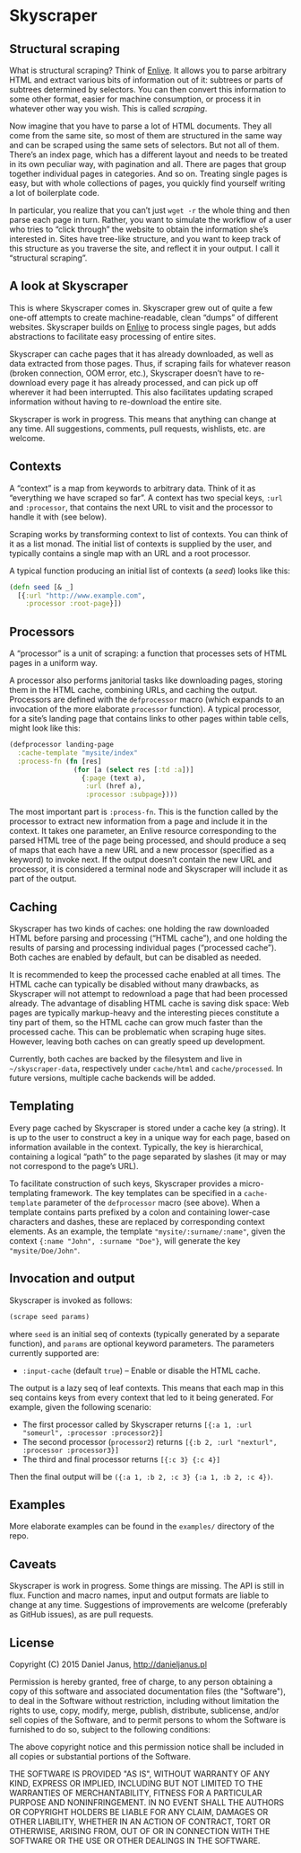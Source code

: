 # Skyscraper

## Structural scraping

What is structural scraping? Think of [Enlive]. It allows you to parse arbitrary HTML and extract various bits of information out of it: subtrees or parts of subtrees determined by selectors. You can then convert this information to some other format, easier for machine consumption, or process it in whatever other way you wish. This is called _scraping_.

Now imagine that you have to parse a lot of HTML documents. They all come from the same site, so most of them are structured in the same way and can be scraped using the same sets of selectors. But not all of them. There’s an index page, which has a different layout and needs to be treated in its own peculiar way, with pagination and all. There are pages that group together individual pages in categories. And so on. Treating single pages is easy, but with whole collections of pages, you quickly find yourself writing a lot of boilerplate code.

In particular, you realize that you can’t just `wget -r` the whole thing and then parse each page in turn. Rather, you want to simulate the workflow of a user who tries to “click through” the website to obtain the information she’s interested in. Sites have tree-like structure, and you want to keep track of this structure as you traverse the site, and reflect it in your output. I call it “structural scraping”.

## A look at Skyscraper

This is where Skyscraper comes in. Skyscraper grew out of quite a few one-off attempts to create machine-readable, clean “dumps” of different websites. Skyscraper builds on [Enlive] to process single pages, but adds abstractions to facilitate easy processing of entire sites.

Skyscraper can cache pages that it has already downloaded, as well as data extracted from those pages. Thus, if scraping fails for whatever reason (broken connection, OOM error, etc.), Skyscraper doesn’t have to re-download every page it has already processed, and can pick up off wherever it had been interrupted. This also facilitates updating scraped information without having to re-download the entire site.

Skyscraper is work in progress. This means that anything can change at any time. All suggestions, comments, pull requests, wishlists, etc. are welcome.

 [Enlive]: http://cgrand.github.com/enlive

## Contexts

A “context” is a map from keywords to arbitrary data. Think of it as “everything we have scraped so far”. A context has two special keys, `:url` and `:processor`, that contains the next URL to visit and the processor to handle it with (see below).

Scraping works by transforming context to list of contexts. You can think of it as a list monad. The initial list of contexts is supplied by the user, and typically contains a single map with an URL and a root processor.

A typical function producing an initial list of contexts (a _seed_) looks like this:

```clojure
(defn seed [& _]
  [{:url "http://www.example.com",
    :processor :root-page}])
```

## Processors

A “processor” is a unit of scraping: a function that processes sets of HTML pages in a uniform way.

A processor also performs janitorial tasks like downloading pages, storing them in the HTML cache, combining URLs, and caching the output. Processors are defined with the `defprocessor` macro (which expands to an invocation of the more elaborate `processor` function). A typical processor, for a site’s landing page that contains links to other pages within table cells, might look like this:

```clojure
(defprocessor landing-page
  :cache-template "mysite/index"
  :process-fn (fn [res]
                (for [a (select res [:td :a])]
                  {:page (text a),
                   :url (href a),
                   :processor :subpage})))
```

The most important part is `:process-fn`. This is the function called by the processor to extract new information from a page and include it in the context. It takes one parameter, an Enlive resource corresponding to the parsed HTML tree of the page being processed, and should produce a seq of maps that each have a new URL and a new processor (specified as a keyword) to invoke next. If the output doesn’t contain the new URL and processor, it is considered a terminal node and Skyscraper will include it as part of the output.

## Caching

Skyscraper has two kinds of caches: one holding the raw downloaded HTML before parsing and processing (“HTML cache”), and one holding the results of parsing and processing individual pages (“processed cache”). Both caches are enabled by default, but can be disabled as needed.

It is recommended to keep the processed cache enabled at all times. The HTML cache can typically be disabled without many drawbacks, as Skyscraper will not attempt to redownload a page that had been processed already. The advantage of disabling HTML cache is saving disk space: Web pages are typically markup-heavy and the interesting pieces constitute a tiny part of them, so the HTML cache can grow much faster than the processed cache. This can be problematic when scraping huge sites. However, leaving both caches on can greatly speed up development.

Currently, both caches are backed by the filesystem and live in `~/skyscraper-data`, respectively under `cache/html` and `cache/processed`. In future versions, multiple cache backends will be added.

## Templating

Every page cached by Skyscraper is stored under a cache key (a string). It is up to the user to construct a key in a unique way for each page, based on information available in the context. Typically, the key is hierarchical, containing a logical “path” to the page separated by slashes (it may or may not correspond to the page’s URL).

To facilitate construction of such keys, Skyscraper provides a micro-templating framework. The key templates can be specified in a `cache-template` parameter of the `defprocessor` macro (see above). When a template contains parts prefixed by a colon and containing lower-case characters and dashes, these are replaced by corresponding context elements. As an example, the template `"mysite/:surname/:name"`, given the context `{:name "John", :surname "Doe"}`, will generate the key `"mysite/Doe/John"`.

## Invocation and output

Skyscraper is invoked as follows:

```clojure
(scrape seed params)
```

where `seed` is an initial seq of contexts (typically generated by a separate function), and `params` are optional keyword parameters. The parameters currently supported are:

 - `:input-cache` (default `true`) – Enable or disable the HTML cache.

The output is a lazy seq of leaf contexts. This means that each map in this seq contains keys from every context that led to it being generated. For example, given the following scenario:

 - The first processor called by Skyscraper returns `[{:a 1, :url "someurl", :processor :processor2}]`
 - The second processor (`processor2`) returns `[{:b 2, :url "nexturl", :processor :processor3}]`
 - The third and final processor returns `[{:c 3} {:c 4}]`

Then the final output will be `({:a 1, :b 2, :c 3} {:a 1, :b 2, :c 4})`.

## Examples

More elaborate examples can be found in the `examples/` directory of the repo.

## Caveats

Skyscraper is work in progress. Some things are missing. The API is still in flux. Function and macro names, input and output formats are liable to change at any time. Suggestions of improvements are welcome (preferably as GitHub issues), as are pull requests.

## License

Copyright (C) 2015 Daniel Janus, http://danieljanus.pl

Permission is hereby granted, free of charge, to any person obtaining a copy of this software and associated documentation files (the "Software"), to deal in the Software without restriction, including without limitation the rights to use, copy, modify, merge, publish, distribute, sublicense, and/or sell copies of the Software, and to permit persons to whom the Software is furnished to do so, subject to the following conditions:

The above copyright notice and this permission notice shall be included in all copies or substantial portions of the Software.

THE SOFTWARE IS PROVIDED "AS IS", WITHOUT WARRANTY OF ANY KIND, EXPRESS OR IMPLIED, INCLUDING BUT NOT LIMITED TO THE WARRANTIES OF MERCHANTABILITY, FITNESS FOR A PARTICULAR PURPOSE AND NONINFRINGEMENT. IN NO EVENT SHALL THE AUTHORS OR COPYRIGHT HOLDERS BE LIABLE FOR ANY CLAIM, DAMAGES OR OTHER LIABILITY, WHETHER IN AN ACTION OF CONTRACT, TORT OR OTHERWISE, ARISING FROM, OUT OF OR IN CONNECTION WITH THE SOFTWARE OR THE USE OR OTHER DEALINGS IN THE SOFTWARE.
